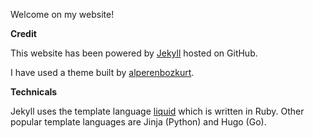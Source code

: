 Welcome on my website!

**Credit**

This website has been powered by [Jekyll](https://jekyllrb.com/) hosted on GitHub.

I have used a theme built by [alperenbozkurt](https://github.com/alperenbozkurt/JBlog).

**Technicals**

Jekyll uses the template language [liquid](https://jekyllrb.com/docs/liquid/) which is written in Ruby. Other popular template languages are Jinja (Python) and Hugo (Go).
